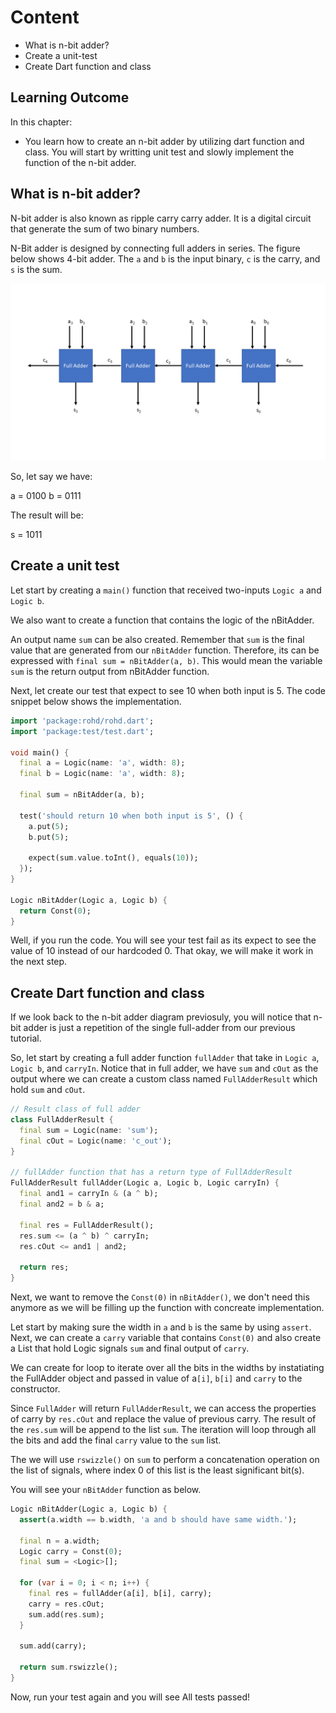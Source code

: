 # Content

- What is n-bit adder?
- Create a unit-test
- Create Dart function and class

## Learning Outcome

In this chapter:

- You learn how to create an n-bit adder by utilizing dart function and class. You will start by writting unit test and slowly implement the function of the n-bit adder.

## What is n-bit adder?

N-bit adder is also known as ripple carry carry adder. It is a digital circuit that generate the sum of two binary numbers.

N-Bit adder is designed by connecting full adders in series. The figure below shows 4-bit adder. The `a` and `b` is the input binary, `c` is the carry, and `s` is the sum.

![ripple carry adder](./assets/ripple_carry_adder.png)

So, let say we have:

a = 0100
b = 0111

The result will be:

s = 1011

## Create a unit test

Let start by creating a `main()` function that received two-inputs `Logic a` and `Logic b`.

We also want to create a function that contains the logic of the nBitAdder.

An output name `sum` can be also created. Remember that `sum` is the final value that are generated from our `nBitAdder` function. Therefore, its can be expressed with `final sum = nBitAdder(a, b)`. This would mean the variable `sum` is the return output from nBitAdder function.

Next, let create our test that expect to see 10 when both input is 5. The code snippet below shows the implementation.

```dart
import 'package:rohd/rohd.dart';
import 'package:test/test.dart';

void main() {
  final a = Logic(name: 'a', width: 8);
  final b = Logic(name: 'a', width: 8);

  final sum = nBitAdder(a, b);

  test('should return 10 when both input is 5', () {
    a.put(5);
    b.put(5);

    expect(sum.value.toInt(), equals(10));
  });
}

Logic nBitAdder(Logic a, Logic b) {
  return Const(0);
}
```

Well, if you run the code. You will see your test fail as its expect to see the value of 10 instead of our hardcoded 0. That okay, we will make it work in the next step.

## Create Dart function and class

If we look back to the n-bit adder diagram previosuly, you will notice that n-bit adder is just a repetition of the single full-adder from our previous tutorial.

So, let start by creating a full adder function `fullAdder` that take in `Logic a`, `Logic b`, and `carryIn`. Notice that in full adder, we have `sum` and `cOut` as the output where we can create a custom class named `FullAdderResult` which hold `sum` and `cOut`.

```dart
// Result class of full adder
class FullAdderResult {
  final sum = Logic(name: 'sum');
  final cOut = Logic(name: 'c_out');
}

// fullAdder function that has a return type of FullAdderResult
FullAdderResult fullAdder(Logic a, Logic b, Logic carryIn) {
  final and1 = carryIn & (a ^ b);
  final and2 = b & a;

  final res = FullAdderResult();
  res.sum <= (a ^ b) ^ carryIn;
  res.cOut <= and1 | and2;

  return res;
}
```

Next, we want to remove the `Const(0)` in `nBitAdder()`, we don't need this anymore as we will be filling up the function with concreate implementation.

Let start by making sure the width in `a` and `b` is the same by using `assert`. Next, we can create a `carry` variable that contains `Const(0)` and also create a List that hold Logic signals `sum` and final output of `carry`.

We can create for loop to iterate over all the bits in the widths by instatiating the FullAdder object and passed in value of a`[i]`, `b[i]` and `carry` to the constructor.

Since `FullAdder` will return `FullAdderResult`, we can access the properties of carry by `res.cOut` and replace the value of previous carry. The result of the `res.sum` will be append to the list `sum`. The iteration will loop through all the bits and add the final `carry` value to the `sum` list.

The we will use `rswizzle()` on `sum` to perform a concatenation operation on the list of signals, where index 0 of this list is the least significant bit(s).

You will see your `nBitAdder` function as below.

```dart
Logic nBitAdder(Logic a, Logic b) {
  assert(a.width == b.width, 'a and b should have same width.');

  final n = a.width;
  Logic carry = Const(0);
  final sum = <Logic>[];

  for (var i = 0; i < n; i++) {
    final res = fullAdder(a[i], b[i], carry);
    carry = res.cOut;
    sum.add(res.sum);
  }

  sum.add(carry);

  return sum.rswizzle();
}
```

Now, run your test again and you will see All tests passed!
